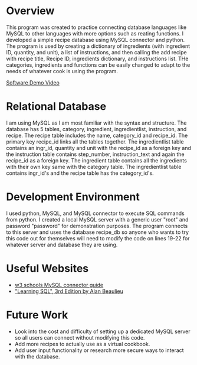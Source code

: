 # Overview

This program was created to practice connecting database languages like MySQL to other languages with more options such as  reating functions. I developed a simple recipe database using MySQL connector and python. The program is used by creating a dictionary of ingredients (with ingredient ID, quantity, and unit), a list of instructions, and then calling the add recipe with recipe title, Recipe ID, ingredients dictionary, and instructions list. THe categories, ingredients and functions can be easily changed to adapt to the needs of whatever cook is using the program.

[Software Demo Video](https://youtu.be/eAYqGWaZS0Q)

# Relational Database

I am using MySQL as I am most familiar with the syntax and structure. The database has 5 tables, category, ingredient, ingredientlist, instruction, and recipe. The recipe table includes the name, category_id and recipe_id. The primary key recipe_id links all the tables together. The ingredientlist table contains an ingr_id, quantity and unit with the recipe_id as a foreign key and the instruction table contains step_number, instruction_text and again the recipe_id as a foreign key. The ingredient table contains all the ingredients with their own key same with the category table. The ingredientlist table contains ingr_id's and the recipe table has the category_id's.

# Development Environment

I used python, MySQL, and MySQL connector to execute SQL commands from python. I created a local MySQL server with a generic user "root" and password "password" for demonstration purposes. The program connects to this server and uses the database recipe_db so anyone who wants to try this code out for themselves will need to modify the code on lines 19-22 for whatever server and database they are using.


# Useful Websites

- [w3 schools MySQL connector guide](https://www.w3schools.com/python/python_mysql_getstarted.asp)
- ["Learning SQL", 3rd Edition by Alan Beaulieu](https://www.oreilly.com/library/view/learning-sql-3rd/9781492057604/)

# Future Work

- Look into the cost and difficulty of setting up a dedicated MySQL server so all users can connect without modifying this code.
- Add more recipes to actually use as a virtual cookbook.
- Add user input functionality or research more secure ways to interact with the database.